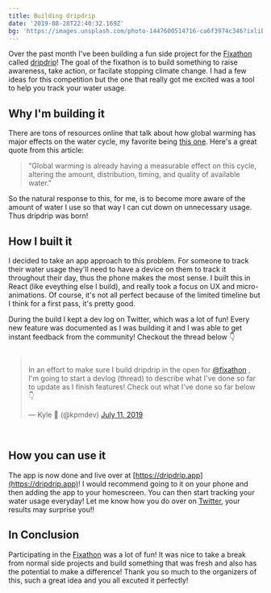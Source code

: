 ```yaml
---
title: Building dripdrip
date: '2019-08-28T22:40:32.169Z'
bg: 'https://images.unsplash.com/photo-1447600514716-ca6f3974c346?ixlib=rb-1.2.1&ixid=eyJhcHBfaWQiOjEyMDd9&auto=format&fit=crop&w=1950&q=80'
---
```


Over the past month I've been building a fun side project for the [Fixathon](https://fixathon.io) called [dripdrip](https://dripdrip.app)! The goal of the fixathon is to build something to raise awareness, take action, or facilate stopping climate change. I had a few ideas for this competition but the one that really got me excited was a tool to help you track your water usage.

## Why I'm building it

There are tons of resources online that talk about how global warming has major effects on the water cycle, my favorite being [this one](https://www.ucsusa.org/global-warming/science-and-impacts/impacts/water-and-climate-change.html). Here's a great quote from this article:

> "Global warming is already having a measurable effect on this cycle, altering the amount, distribution, timing, and quality of available water."

So the natural response to this, for me, is to become more aware of the amount of water I use so that way I can cut down on unnecessary usage. Thus dripdrip was born!

## How I built it

I decided to take an app approach to this problem. For someone to track their water usage they'll need to have a device on them to track it throughout their day, thus the phone makes the most sense. I built this in React (like eveything else I build), and really took a focus on UX and micro-animations. Of course, it's not all perfect because of the limited timeline but I think for a first pass, it's pretty good.

During the build I kept a dev log on Twitter, which was a lot of fun! Every new feature was documented as I was building it and I was able to get instant feedback from the community! Checkout the thread below 👇

<div style="display: flex; justify-content: center; width: 100%;">
<blockquote class="twitter-tweet"><p lang="en" dir="ltr">In an effort to make sure I build dripdrip in the open for <a href="https://twitter.com/fixathon?ref_src=twsrc%5Etfw">@fixathon</a> , I&#39;m going to start a devlog (thread) to describe what I&#39;ve done so far to update as I finish features! Check out what I&#39;ve done so far below 👇</p>&mdash; Kyle 🤙 (@kpmdev) <a href="https://twitter.com/kpmdev/status/1149123809267634176?ref_src=twsrc%5Etfw">July 11, 2019</a></blockquote>
</div>
<br/>

## How you can use it

The app is now done and live over at [https://dripdrip.app](https://dripdrip.app)! I would recommend going to it on your phone and then adding the app to your homescreen. You can then start tracking your water usage everyday! Let me know how you do over on [Twitter](https://twitter.com/kpmdev), your results may surprise you!!

## In Conclusion

Participating in the [Fixathon](https://fixathon.io) was a lot of fun! It was nice to take a break from normal side projects and build something that was fresh and also has the potential to make a difference! Thank you so much to the organizers of this, such a great idea and you all excuted it perfectly!
